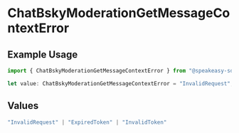 # ChatBskyModerationGetMessageContextError

## Example Usage

```typescript
import { ChatBskyModerationGetMessageContextError } from "@speakeasy-sdks/bluesky/models/errors";

let value: ChatBskyModerationGetMessageContextError = "InvalidRequest";
```

## Values

```typescript
"InvalidRequest" | "ExpiredToken" | "InvalidToken"
```